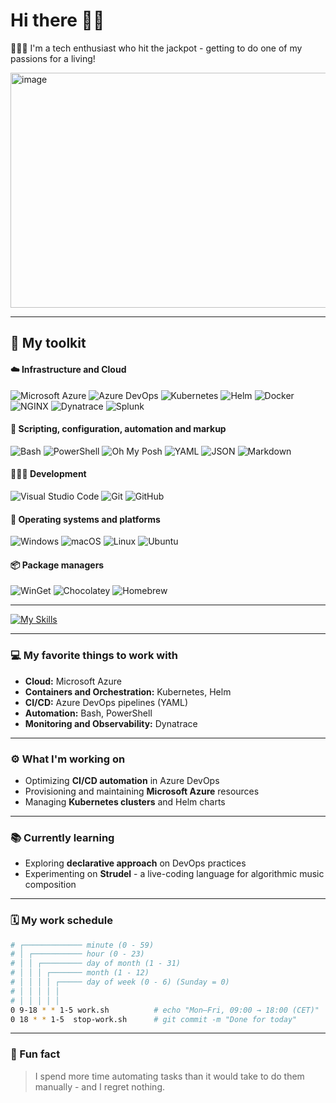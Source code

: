 # Hi there 👋🏻

👨🏻‍💻 I'm a tech enthusiast who hit the jackpot - getting to do one of my passions for a living!

<img width="520" height="376" alt="image" src="https://github.com/user-attachments/assets/4aa22fa9-9356-4579-a1ab-389085485c04" />

---

## 🧰 My toolkit

#### ☁️ Infrastructure and Cloud

![Microsoft Azure](https://custom-icon-badges.demolab.com/badge/Microsoft%20Azure-0089D6?logo=msazure&logoColor=white&style=for-the-badge)
![Azure DevOps](https://custom-icon-badges.demolab.com/badge/Azure%20DevOps-0078D7?logo=azure-devops-white&logoColor=fff&style=for-the-badge)
![Kubernetes](https://img.shields.io/badge/Kubernetes-326CE5?logo=kubernetes&logoColor=fff&style=for-the-badge)
![Helm](https://img.shields.io/badge/Helm-0F1689?logo=helm&logoColor=fff&style=for-the-badge)
![Docker](https://img.shields.io/badge/Docker-2496ED?logo=docker&logoColor=fff&style=for-the-badge)
![NGINX](https://img.shields.io/badge/NGINX-009639?logo=nginx&logoColor=fff&style=for-the-badge)
![Dynatrace](https://img.shields.io/badge/Dynatrace-1496FF?logo=dynatrace&logoColor=fff&style=for-the-badge)
![Splunk](https://img.shields.io/badge/Splunk-F0621F?logo=splunk&logoColor=fff&style=for-the-badge)

#### 🧩 Scripting, configuration, automation and markup

![Bash](https://img.shields.io/badge/Bash-4EAA25?logo=gnubash&logoColor=fff&style=for-the-badge)
![PowerShell](https://custom-icon-badges.demolab.com/badge/PowerShell-5391FE?logo=powershell&logoColor=fff&style=for-the-badge)
![Oh My Posh](https://img.shields.io/badge/Oh%20My%20Posh-FFD700?logo=hyper&logoColor=000&style=for-the-badge)
![YAML](https://img.shields.io/badge/YAML-CB171E?logo=yaml&logoColor=fff&style=for-the-badge)
![JSON](https://img.shields.io/badge/JSON-000?logo=json&logoColor=fff&style=for-the-badge)
![Markdown](https://img.shields.io/badge/Markdown-000?logo=markdown&logoColor=fff&style=for-the-badge)

#### 👨🏻‍💻 Development

![Visual Studio Code](https://custom-icon-badges.demolab.com/badge/VS%20Code-0078D7?logo=vsc&logoColor=white&style=for-the-badge)
![Git](https://img.shields.io/badge/Git-F05032?logo=git&logoColor=fff&style=for-the-badge)
![GitHub](https://img.shields.io/badge/GitHub-181717?logo=github&logoColor=fff&style=for-the-badge)

#### 🧱 Operating systems and platforms

![Windows](https://custom-icon-badges.demolab.com/badge/Windows-0078D6?logo=windows11&logoColor=white&style=for-the-badge)
![macOS](https://img.shields.io/badge/macOS-000000?logo=apple&logoColor=F0F0F0&style=for-the-badge)
![Linux](https://img.shields.io/badge/Linux-FCC624?logo=linux&logoColor=000&style=for-the-badge)
![Ubuntu](https://img.shields.io/badge/Ubuntu-E95420?logo=ubuntu&logoColor=white&style=for-the-badge)

#### 📦 Package managers

![WinGet](https://custom-icon-badges.demolab.com/badge/WinGet-0078D6?logo=windows11&logoColor=white&style=for-the-badge)
![Chocolatey](https://img.shields.io/badge/Chocolatey-80B5E3?logo=chocolatey&logoColor=fff&style=for-the-badge)
![Homebrew](https://img.shields.io/badge/Homebrew-FBB040?logo=homebrew&logoColor=fff&style=for-the-badge)

---

[![My Skills](https://skillicons.dev/icons?i=vscode,htmx,regex,git,github,azure,kubernetes,powershell,bash,linux,windows,apple,notion)](https://skillicons.dev)

---

### 💻 My favorite things to work with

- **Cloud:** Microsoft Azure
- **Containers and Orchestration:** Kubernetes, Helm
- **CI/CD:** Azure DevOps pipelines (YAML)  
- **Automation:** Bash, PowerShell  
- **Monitoring and Observability:** Dynatrace

---

### ⚙️ What I'm working on

- Optimizing **CI/CD automation** in Azure DevOps  
- Provisioning and maintaining **Microsoft Azure** resources
- Managing **Kubernetes clusters** and Helm charts

---

### 📚 Currently learning

- Exploring **declarative approach** on DevOps practices
- Experimenting on **Strudel** - a live-coding language for algorithmic music composition

---

### 🗓️ My work schedule

```bash
# ┌───────────── minute (0 - 59)
# │ ┌─────────── hour (0 - 23)
# │ │ ┌───────── day of month (1 - 31)
# │ │ │ ┌─────── month (1 - 12)
# │ │ │ │ ┌───── day of week (0 - 6) (Sunday = 0)
# │ │ │ │ │
# │ │ │ │ │
0 9-18 * * 1-5 work.sh          # echo "Mon–Fri, 09:00 → 18:00 (CET)"
0 18 * * 1-5  stop-work.sh      # git commit -m "Done for today"
```

---

### 🤪 Fun fact

> I spend more time automating tasks than it would take to do them manually - and I regret nothing.

<!--
**CronGala/CronGala** is a ✨ _special_ ✨ repository because its `README.md` (this file) appears on your GitHub profile.
-->
